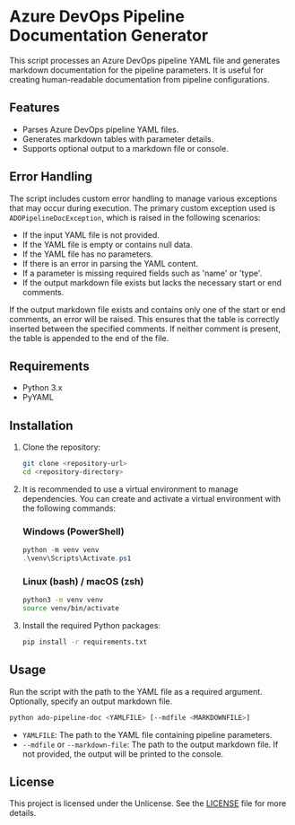 # Azure DevOps Pipeline Documentation Generator

This script processes an Azure DevOps pipeline YAML file and generates markdown documentation for the pipeline parameters. It is useful for creating human-readable documentation from pipeline configurations.

## Features

- Parses Azure DevOps pipeline YAML files.
- Generates markdown tables with parameter details.
- Supports optional output to a markdown file or console.

## Error Handling

The script includes custom error handling to manage various exceptions that may occur during execution. The primary custom exception used is `ADOPipelineDocException`, which is raised in the following scenarios:

- If the input YAML file is not provided.
- If the YAML file is empty or contains null data.
- If the YAML file has no parameters.
- If there is an error in parsing the YAML content.
- If a parameter is missing required fields such as 'name' or 'type'.
- If the output markdown file exists but lacks the necessary start or end comments.

If the output markdown file exists and contains only one of the start or end comments, an error will be raised. This ensures that the table is correctly inserted between the specified comments. If neither comment is present, the table is appended to the end of the file.

## Requirements

- Python 3.x
- PyYAML

## Installation

1. Clone the repository:

   ```bash
   git clone <repository-url>
   cd <repository-directory>
   ```

2. It is recommended to use a virtual environment to manage dependencies. You can create and activate a virtual environment with the following commands:

   ### Windows (PowerShell)
   ```powershell
   python -m venv venv
   .\venv\Scripts\Activate.ps1
   ```

   ### Linux (bash) / macOS (zsh)
   ```bash
   python3 -m venv venv
   source venv/bin/activate
   ```

3. Install the required Python packages:

   ```bash
   pip install -r requirements.txt
   ```

## Usage

Run the script with the path to the YAML file as a required argument. Optionally, specify an output markdown file.

```bash
python ado-pipeline-doc <YAMLFILE> [--mdfile <MARKDOWNFILE>]
```

- `YAMLFILE`: The path to the YAML file containing pipeline parameters.
- `--mdfile` or `--markdown-file`: The path to the output markdown file. If not provided, the output will be printed to the console.

## License

This project is licensed under the Unlicense. See the [LICENSE](LICENSE) file for more details.

